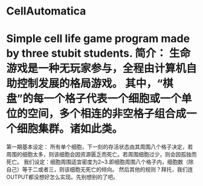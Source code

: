 # CellAutomatica
Simple cell life game program made by three stubit students.
简介： 生命游戏是一种无玩家参与，全程由计算机自助控制发展的格局游戏。
其中，“棋盘”的每一个格子代表一个细胞或一个单位的空间，多个相连的非空格子组合成一个细胞集群。诸如此类。
======================================================================================================
第一期基本设定： 所有单个细胞，下一刻的存活状态由其周围八个格子决定，若周围的细胞太多，则该细胞会因资源匮乏而死亡。若周围细胞过少，则会因孤独而死亡。
我们设定：细胞周围适宜密度为2~3.即细胞周围八个格子内，细胞数（除自己）等于二或者三，则该细胞无死亡的倾向。
然后其他的规则？拜托，我们连OUTPUT都没想好怎么实现。先别想别的了吧。
